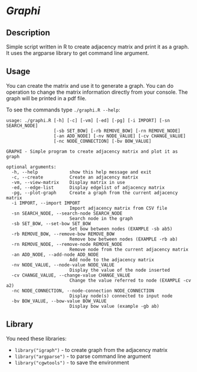 # *Graphi*

## Description

Simple script written in R to create adjacency matrix and print it as a graph. It 
uses the argparse library to get command line argument.

## Usage

You can create the matrix and use it to generate a graph. 
You can do operation to change the matrix information directly from your console.
The graph will be printed in a pdf file.

To see the commands type `./graphi.R --help`:

```
usage: ./graphi.R [-h] [-c] [-vm] [-ed] [-pg] [-i IMPORT] [-sn SEARCH_NODE]
                  [-sb SET_BOW] [-rb REMOVE_BOW] [-rn REMOVE_NODE]
                  [-an ADD_NODE] [-nv NODE_VALUE] [-cv CHANGE_VALUE]
                  [-nc NODE_CONNECTION] [-bv BOW_VALUE]

GRAPHI - Simple program to create adjacency matrix and plot it as graph

optional arguments:
  -h, --help            show this help message and exit
  -c, --create          Create an adjacency matrix
  -vm, --view-matrix    Display matrix in use
  -ed, --edge-list      Display edgelist of adjacency matrix
  -pg, --plot-graph     Create a graph from the current adjacency matrix
  -i IMPORT, --import IMPORT
                        Import adjacency matrix from CSV file
  -sn SEARCH_NODE, --search-node SEARCH_NODE
                        Search node in the graph
  -sb SET_BOW, --set-bow SET_BOW
                        Set bow between nodes (EXAMPLE -sb ab5)
  -rb REMOVE_BOW, --remove-bow REMOVE_BOW
                        Remove bow between nodes (EXAMPLE -rb ab)
  -rn REMOVE_NODE, --remove-node REMOVE_NODE
                        Remove node from the current adjacency matrix
  -an ADD_NODE, --add-node ADD_NODE
                        Add node to the adjacency matrix
  -nv NODE_VALUE, --node-value NODE_VALUE
                        Display the value of the node inserted
  -cv CHANGE_VALUE, --change-value CHANGE_VALUE
                        Change the value referred to node (EXAMPLE -cv a2)
  -nc NODE_CONNECTION, --node-connection NODE_CONNECTION
                        Display node(s) connected to input node
  -bv BOW_VALUE, --bow-value BOW_VALUE
                        Display bow value (example -gb ab)

```
## Library

You need these libraries:

*	`library("igraph")` - to create graph from the adjacency matrix
*	`library("argparse")` - to parse command line argument
*	`library("cgwtools")` - to save the environment

